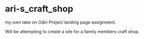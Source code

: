 # ari-s_craft_shop
my own take on Odin Project landing page assignment. 

Will be attempting to create a site for a family members craft shop.

